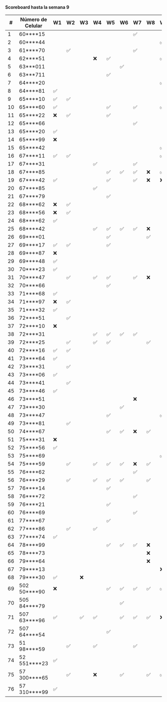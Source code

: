 **Scoreboard hasta la semana 9**

| #  | Número de Celular | W1 | W2 | W3 | W4 | W5 | W6 | W7 | W8 | W9 | 
|----|-------------------|----|----|----|----|----|----|----|----|----|
| 1  | 60****15          |    |    |    |    |    |    | ✅ |    |    |
| 2  | 60****44          |    |    |    |    |    |    |    |    | ✅ |
| 3  | 61****70          |    | ✅ |    |    |    |    | ✅ |    |    |
| 4  | 62****51          |    |    |    | ❌ | ✅ |    |    |    | ✅ |
| 5  | 63***011          |    |    |    |    |    | ✅ |    |    |    |
| 6  | 63***711          |    |    |    |    | ✅ |    |    |    |    |
| 7  | 64****20          |    |    |    |    |    |    |    |    | ✅ |
| 8  | 64****81          | ✅ |    |    |    |    |    |    |    |    |
| 9  | 65****10          | ✅ | ✅ |    |    |    |    |    |    |    |
| 10 | 65****60          | ✅ |    |    |    | ✅ |    | ✅ |    | ✅ |
| 11 | 65****22          | ❌ | ✅ |    |    | ✅ |    |    |    |    |
| 12 | 65****66          |    |    |    |    |    |    | ✅ |    |    |
| 13 | 65****20          | ✅ |    |    |    |    |    |    |    |    |
| 14 | 65****99          | ❌ |    |    |    |    |    |    |    |    |
| 15 | 65****42          |    |    |    |    |    |    |    |    | ✅ |
| 16 | 67****11          | ✅ | ✅ |    |    |    |    |    |    | ✅ |
| 17 | 67****31          |    |    |    | ✅ |    |    | ✅ |    |    |
| 18 | 67****85          |    |    |    |    | ✅ | ✅ | ✅ | ❌ | ✅ |
| 19 | 67****42          | ✅ |    |    |    | ✅ |    | ✅ | ❌ | ❌ |
| 20 | 67****85          |    |    |    | ✅ |    |    |    |    |    |
| 21 | 67****79          |    |    |    |    | ✅ |    |    |    |    |
| 22 | 68****62          | ❌ | ✅ |    |    |    |    |    |    |    |
| 23 | 68****56          | ❌ | ✅ |    |    |    |    |    |    |    |
| 24 | 68****62          | ✅ |    |    |    |    |    |    |    |    |
| 25 | 68****42          |    |    |    | ✅ | ✅ | ✅ | ✅ | ❌ |    |
| 26 | 69****01          |    |    |    |    | ✅ |    |    | ✅ |    |
| 27 | 69****17          | ✅ | ✅ |    |    | ✅ |    |    |    |    |
| 28 | 69****87          | ❌ |    |    |    |    |    |    |    |    |
| 29 | 69****48          | ✅ |    |    |    |    |    |    |    |    |
| 30 | 70****23          | ✅ |    |    |    |    |    |    |    |    |
| 31 | 70****47          |    | ✅ |    | ✅ | ✅ |    | ✅ | ❌ |    |
| 32 | 70****66          |    |    |    |    | ✅ |    |    |    |    |
| 33 | 71****68          | ✅ |    |    |    |    |    |    |    |    |
| 34 | 71****97          | ❌ | ✅ |    |    |    |    |    |    |    |
| 35 | 71****32          | ✅ |    |    |    |    |    |    |    |    |
| 36 | 72****51          |    | ✅ |    |    |    |    |    |    |    |
| 37 | 72****10          | ❌ |    |    |    |    |    |    |    |    |
| 38 | 72****31          |    |    |    | ✅ | ✅ | ✅ | ✅ |    |    |
| 39 | 72****25          |    | ✅ |    | ✅ | ✅ |    |    | ✅ |    |
| 40 | 72****16          | ✅ | ✅ |    |    |    |    |    |    |    |
| 41 | 73****64          | ✅ |    |    |    |    |    |    |    |    |
| 42 | 73****31          |    | ✅ |    |    |    |    |    |    |    |
| 43 | 73****06          | ✅ |    |    |    |    |    |    |    |    |
| 44 | 73****41          |    | ✅ |    |    |    |    |    |    |    |
| 45 | 73****46          | ✅ |    |    |    |    |    |    |    |    |
| 46 | 73****51          |    |    |    |    |    |    | ❌ |    |    |
| 47 | 73****30          |    |    |    |    |    | ✅ |    |    |    |
| 48 | 73****47          |    |    |    |    | ✅ |    |    |    | ✅ |
| 49 | 73****81          |    | ✅ |    |    |    |    |    |    |    |
| 50 | 74****67          |    |    |    |    | ✅ | ✅ | ❌ | ✅ |    |
| 51 | 75****31          | ❌ |    |    |    |    |    |    |    |    |
| 52 | 75****56          | ✅ |    |    |    |    |    |    |    |    |
| 53 | 75****69          |    |    |    |    |    |    |    |    | ✅ |
| 54 | 75****59          |    | ✅ |    | ✅ | ✅ | ✅ | ❌ | ✅ |    |
| 55 | 76****62          |    |    |    |    |    |    | ✅ |    |    |
| 56 | 76****29          |    | ✅ |    | ✅ | ✅ | ✅ |    | ✅ |    |
| 57 | 76****14          |    |    |    |    | ✅ |    |    |    |    |
| 58 | 76****72          |    |    |    |    |    |    | ✅ |    |    |
| 59 | 76****21          |    |    |    |    | ✅ |    |    |    |    |
| 60 | 76****69          |    |    |    |    |    |    | ✅ |    |    |
| 61 | 77****67          |    |    |    |    | ✅ |    |    |    |    |
| 62 | 77****86          |    | ✅ |    | ✅ |    |    |    |    |    |
| 63 | 77****74          | ✅ |    |    |    |    |    |    |    |    |
| 64 | 78****99          |    |    |    |    | ✅ | ✅ | ✅ | ❌ |    |
| 65 | 78****73          |    |    |    |    |    |    |    | ❌ |    |
| 66 | 79****64          |    |    |    |    |    |    |    | ❌ |    |
| 67 | 79****13          |    |    |    |    |    |    |    |    | ❌ |
| 68 | 79****30          | ✅ |    | ❌ |    |    |    |    |    |    |
| 69 | 502 50****90      | ❌ |    |    |    | ✅ | ✅ | ✅ | ✅ | ✅ |
| 70 | 505 84****79      |    |    |    |    |    | ✅ |    |    |    |
| 71 | 507 63****96      | ✅ |    | ✅ | ✅ |    | ✅ | ✅ | ✅ | ❌ |
| 72 | 507 64****54      |    |    |    |    | ✅ |    |    |    |    |
| 73 | 51 98****59       |    | ✅ |    | ✅ |    |    | ✅ |    |    |
| 74 | 52 551****23      | ✅ |    |    |    |    |    |    |    |    |
| 75 | 57 300****65      |    | ✅ |    | ❌ |    | ✅ |    | ✅ | ✅ |
| 76 | 57 310****99      | ✅ |    |    |    |    |    |    |    |    |
